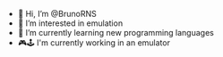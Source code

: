 - 👋 Hi, I’m @BrunoRNS
- 👀 I’m interested in emulation
- 🌱 I’m currently learning new programming languages
- 🎮🕹 I'm currently working in an emulator


<!---
BrunoRNS/BrunoRNS is a ✨ special ✨ repository because its `README.md` (this file) appears on your GitHub profile.
You can click the Preview link to take a look at your changes.
--->
